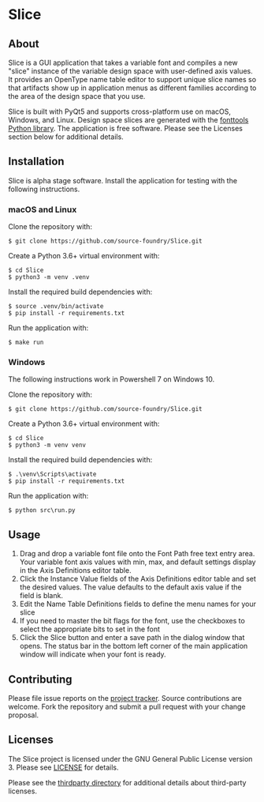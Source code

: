 # Slice

## About

Slice is a GUI application that takes a variable font and compiles a new "slice" instance of the variable design space with user-defined axis values.  It provides an OpenType name table editor to support unique slice names so that artifacts show up in application menus as different families according to the area of the design space that you use.

Slice is built with PyQt5 and supports cross-platform use on macOS, Windows, and Linux. Design space slices are generated with the [fonttools Python library](https://github.com/fonttools/fonttools).  The application is free software. Please see the Licenses section below for additional details.

## Installation

Slice is alpha stage software. Install the application for testing with the following instructions.

### macOS and Linux

Clone the repository with:

```
$ git clone https://github.com/source-foundry/Slice.git
```

Create a Python 3.6+ virtual environment with:

```
$ cd Slice
$ python3 -m venv .venv
```

Install the required build dependencies with:

```
$ source .venv/bin/activate
$ pip install -r requirements.txt
```

Run the application with:

```
$ make run
```


### Windows

The following instructions work in Powershell 7 on Windows 10.

Clone the repository with:

```
$ git clone https://github.com/source-foundry/Slice.git
```

Create a Python 3.6+ virtual environment with:

```
$ cd Slice
$ python3 -m venv venv
```

Install the required build dependencies with:

```
$ .\venv\Scripts\activate
$ pip install -r requirements.txt
```

Run the application with:

```
$ python src\run.py
```



## Usage

1. Drag and drop a variable font file onto the Font Path free text entry area.  Your variable font axis values with min, max, and default settings display in the Axis Definitions editor table.
2. Click the Instance Value fields of the Axis Definitions editor table and set the desired values.  The value defaults to the default axis value if the field is blank.
3. Edit the Name Table Definitions fields to define the menu names for your slice
4. If you need to master the bit flags for the font, use the checkboxes to select the appropriate bits to set in the font
5. Click the Slice button and enter a save path in the dialog window that opens.  The status bar in the bottom left corner of the main application window will indicate when your font is ready.

## Contributing

Please file issue reports on the [project tracker](https://github.com/source-foundry/Slice/issues).  Source contributions are welcome.  Fork the repository and submit a pull request with your change proposal.

## Licenses

The Slice project is licensed under the GNU General Public License version 3. Please see [LICENSE](LICENSE) for details.

Please see the [thirdparty directory](https://github.com/source-foundry/Slice/tree/main/thirdparty) for additional details about third-party licenses.

